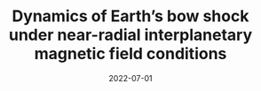 ---
title: " Dynamics of Earth’s bow shock under near-radial interplanetary magnetic field conditions"
collection: publications
permalink: /publication/2022-pollock
date: 2022-07-01
venue: 'Physics of Plasmas'
paperurl: 'http://savvasraptis.github.io/publications'
link: 'http://savvasraptis.github.io/publications'
citation: 'Pollock, C., Chen, L-J., Schwartz, S., Wang, S., Avanov, L. A., Burch, J. L., Gershman, D. J., Giles, B. L., <b>Raptis, S.</b>, & Russell, C. T. (2022). Dynamics of Earth’s bow shock under near-radial interplanetary magnetic field conditions.}{ Physics of Plasmas, (<b>under review</b>)'
---